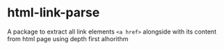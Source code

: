 # html-link-parse

A package to extract all link elements `<a href>` alongside with its content from html page using depth first alhorithm
